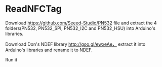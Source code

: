 ReadNFCTag
==========

Download https://github.com/Seeed-Studio/PN532 file and extract the 4 folders(PN532, PN532_SPI, PN532_I2C and PN532_HSU) into Arduino's libraries.

Download Don's NDEF library http://goo.gl/ewxeAe， extract it into Arduino's libraries and rename it to NDEF.

Run it
